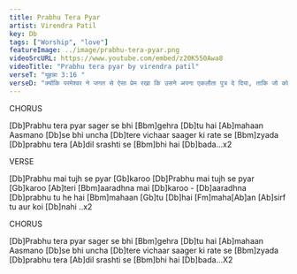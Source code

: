 ```yaml
---
title: Prabhu Tera Pyar
artist: Virendra Patil 
key: Db
tags: ["Worship", "love"]
featureImage: ../image/prabhu-tera-pyar.png
videoSrcURL: https://www.youtube.com/embed/z20K550Awa8
videoTitle: "Prabhu tera pyar by virendra patil"
verseT: "यूहन्ना 3:16 "
verseD: "क्योंकि परमेश्‍वर ने जगत से ऐसा प्रेम रखा कि उसने अपना एकलौता पुत्र दे दिया, ताकि जो कोई उस पर विश्‍वास करे वह नष्‍ट न हो, परन्तु अनन्त जीवन पाए।"
---
```


CHORUS

[Db]Prabhu tera pyar 
sager se bhi [Bbm]gehra
[Db]tu hai [Ab]mahaan
Aasmano [Db]se bhi uncha
[Db]tere vichaar saager 
ki rate se [Bbm]zyada
[Db]prabhu tera [Ab]dil 
srashti se [Bbm]bhi hai [Db]bada...x2


VERSE

[Db]Prabhu mai tujh se  pyar [Gb]karoo 
[Db]Prabhu mai tujh se  pyar [Gb]karoo 
[Ab]teri [Bbm]aaradhna 
mai [Db]karoo - [Db]aaradhna
[Db]prabhu tu he hai [Bbm]mahaan 
[Gb]tu [Db]hai [Fm]maha[Ab]an
[Ab]sirf tu aur koi [Db]nahi ..x2
 

CHORUS

[Db]Prabhu tera pyar 
sager se bhi [Bbm]gehra
[Db]tu hai [Ab]mahaan
Aasmano [Db]se bhi uncha
[Db]tere vichaar saager 
ki rate se [Bbm]zyada
[Db]prabhu tera [Ab]dil 
srashti se [Bbm]bhi hai [Db]bada...X2